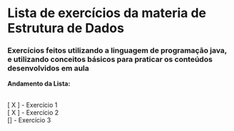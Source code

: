 # Lista de exercícios da materia de Estrutura de Dados

### Exercícios feitos utilizando a linguagem de programação java, e utilizando conceitos básicos para praticar os conteúdos desenvolvidos em aula

<p><strong>Andamento da Lista:</strong></p>
</br>
[ X ] - Exercício 1 </br>
[ X ] - Exercício 2 </br>
[] - Exercício 3 </br>
